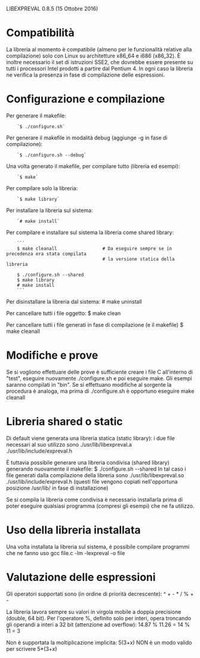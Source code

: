 LIBEXPREVAL 0.8.5 (15 Ottobre 2016)

# Compatibilità

La libreria al momento è compatibile (almeno per le funzionalità relative alla compilazione)
solo con Linux su architetture x86_64 e i686 (x86_32).
È inoltre necessario il set di istruzioni SSE2, che dovrebbe essere presente su tutti i
processori Intel prodotti a partire dal Pentium 4. In ogni caso la libreria ne verifica la
presenza in fase di compilazione delle espressioni.

# Configurazione e compilazione

Per generare il makefile:

        `$ ./configure.sh`

Per generare il makefile in modalità debug (aggiunge -g in fase di compilazione):

        `$ ./configure.sh --debug`

Una volta generato il makefile, per compilare tutto (libreria ed esempi):

        `$ make`

Per compilare solo la libreria:

        `$ make library`

Per installare la libreria sul sistema:

        `# make install`
        
Per compilare e installare sul sistema la libreria come shared library:

        ```
        $ make cleanall                 # Da eseguire sempre se in precedenza era stata compilata
                                        # la versione statica della libreria

        $ ./configure.sh --shared
        $ make library
        # make install
        ```

Per disinstallare la libreria dal sistema:
        # make uninstall

Per cancellare tutti i file oggetto:
        $ make clean

Per cancellare tutti i file generati in fase di compilazione (e il makefile)
        $ make cleanall

# Modifiche e prove

Se si vogliono effettuare delle prove è sufficiente creare i file C all'interno di "test",
eseguire nuovamente ./configure.sh e poi eseguire make. Gli esempi saranno compilati in "bin".
Se si effettuano modifiche al sorgente la procedura è analoga, ma prima di ./configure.sh
è opportuno eseguire make cleanall

# Libreria shared o static

Di default viene generata una libreria statica (static library): i due file necessari al suo
utilizzo sono
        ./usr/lib/libexpreval.a
        ./usr/lib/include/expreval.h
        
È tuttavia possibile generare una libreria condivisa (shared library) generando nuovamente il
makefile:
        $ ./configure.sh --shared
In tal caso i file generati dalla compilazione della libreria sono
        ./usr/lib/libexpreval.so
        ./usr/lib/include/expreval.h
(questi file vengono copiati nell'opportuna posizione /usr/lib/ in fase di installazione)

Se si compila la libreria come condivisa è necessario installarla prima di poter eseguire
qualsiasi programma (compresi gli esempi) che ne fa utilizzo.

# Uso della libreria installata

Una volta installata la libreria sul sistema, è possibile compilare programmi che ne fanno uso
        gcc file.c -lm -lexpreval -o file

# Valutazione delle espressioni

Gli operatori supportati sono (in ordine di priorità decrescente):
        ^
        + -
        * / %
        + -

La libreria lavora sempre su valori in virgola mobile a doppia precisione (double, 64 bit).
Per l'operatore %, definito solo per interi, opera troncando gli operandi a interi a 32 bit
(attenzione ad overflow):
        14.87 % 11.26 = 14 % 11 = 3

Non è supportata la moltiplicazione implicita:
        5(3+x) NON è un modo valido per scrivere 5*(3+x)
